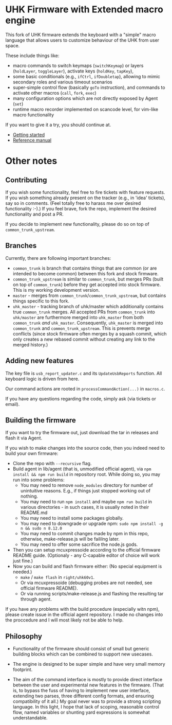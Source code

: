 # UHK Firmware with Extended macro engine

This fork of UHK firmware extends the keyboard with a "simple" macro language that allows users to customize behaviour of the UHK from user space.

These include things like:
- macro commands to switch keymaps (`switchKeymap`) or layers (`holdLayer`, `toggleLayer`), activate keys (`holdKey`, `tapKey`),
- some basic conditionals (e.g., `ifCtrl`, `ifDoubletap`), allowing to mimic secondary roles and various timeout scenarios
- super-simple control flow (basically `goTo` instruction), and commands to activate other macros (`call`, `fork`, `exec`)
- many configuration options which are not directly exposed by Agent (`set`)
- runtime macro recorder implemented on scancode level, for vim-like macro functionality

If you want to give it a try, you should continue at.

- [Getting started](doc-dev/user-guide.md)
- [Reference manual](doc-dev/reference-manual.md)

# Other notes

## Contributing

If you wish some functionality, feel free to fire tickets with feature requests. If you wish something already present on the tracker (e.g., in 'idea' tickets), say so in comments. (Feel totally free to harass me over desired functionality :-).) If you feel brave, fork the repo, implement the desired functionality and post a PR.

If you decide to implement new functionality, please do so on top of `common_trunk_upstream`.

## Branches
 
Currently, there are following important branches:
 
 - `common_trunk` is branch that contains things that are common (or are intended to become common) between this fork and stock firmware.  
 - `common_trunk_upstream` is similar to `common_trunk`, but merges PRs (built on top of `common_trunk`) before they get accepted into stock firmware. This is my working development version.
 - `master` - merges from `common_trunk`/`common_trunk_upstream`, but contains things specific to this fork. 
 - `uhk_master` - tracking branch of uhk/master which additionally contains true `common_trunk` merges. All accepted PRs from `common_trunk` into `uhk/master` are furthermore merged into `uhk_master` from both `common_trunk` *and* `uhk_master`. Consequently, `uhk_master` is merged into `common_trunk` and `common_trunk_upstream`. This is prevents merge conflicts (since stock firmware often merges by a squash commit, which only creates a new rebased commit without creating any link to the merged history.)
 

## Adding new features

The key file is `usb_report_updater.c` and its `UpdateUsbReports` function. All keyboard logic is driven from here.

Our command actions are rooted in `processCommandAction(...)` in `macros.c`.

If you have any questions regarding the code, simply ask (via tickets or email).

## Building the firmware

If you want to try the firmware out, just download the tar in releases and flash it via Agent.

If you wish to make changes into the source code, then you indeed need to build your own firmware:

- Clone the repo with `--recursive` flag.
- Build agent in lib/agent (that is, unmodified official agent), via `npm install && npm run build` in repository root. While doing so, you may run into some problems:
  - You may need to remove `node_modules` directory for number of unintuitive reasons. E.g., if things just stopped working out of nothing.
  - You may need to run `npm install` and maybe `npm run build` in various directories - in such cases, it is usually noted in their README.md
  - You may need to install some packages globally.
  - You may need to downgrade or upgrade npm: `sudo npm install -g n && sudo n 8.12.0`
  - You may need to commit changes made by npm in this repo, otherwise, make-release.js will be faililng later.
  - You may need to offer some sacrifice the node.js gods.
- Then you can setup mcuxpressoide according to the official firmware README guide. (Optionaly - any C-capable editor of choice will work just fine.)
- Now you can build and flash firmware either: (No special equipment is needed.)
  - `make` / `make flash` in `right/uhk60v1`.
  - Or via mcuxpressoide (debugging probes are not needed, see official firmware README).
  - Or via running scripts/make-release.js and flashing the resulting tar through agent.

If you have any problems with the build procedure (especially witn npm), please create issue in the official agent repository. I made no changes into the proccedure and I will most likely not be able to help.

## Philosophy

- Functionality of the firmware should consist of small but generic building blocks which can be combined to support new usecases.

- The engine is designed to be super simple and have very small memory footprint.

- The aim of the command interface is mostly to provide direct interface between the user and experimental new features in the firmware. (That is, to bypass the fuss of having to implement new user interface, extending two parses, three different config formats, and ensuring compatibility of it all.) My goal never was to provide a strong scripting language. In this light, I hope that lack of scoping, reasonable control flow, named variables or shunting yard expressions is somewhat understandable.




